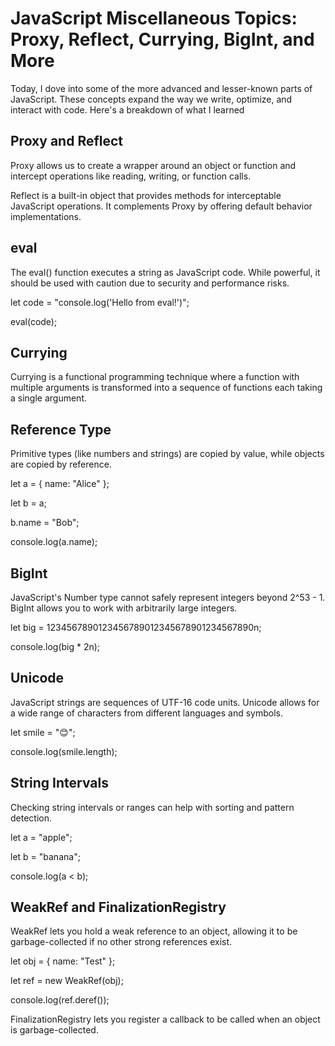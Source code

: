 # JavaScript Miscellaneous Topics: Proxy, Reflect, Currying, BigInt, and More
Today, I dove into some of the more advanced and lesser-known parts of JavaScript. These concepts expand the way we write, optimize, and interact with code. Here's a breakdown of what I learned

## Proxy and Reflect
Proxy allows us to create a wrapper around an object or function and intercept operations like reading, writing, or function calls.

Reflect is a built-in object that provides methods for interceptable JavaScript operations. It complements Proxy by offering default behavior implementations.

##  eval
The eval() function executes a string as JavaScript code. While powerful, it should be used with caution due to security and performance risks.

let code = "console.log('Hello from eval!')";

eval(code);

## Currying
Currying is a functional programming technique where a function with multiple arguments is transformed into a sequence of functions each taking a single argument.

## Reference Type
Primitive types (like numbers and strings) are copied by value, while objects are copied by reference.

let a = { name: "Alice" };

let b = a;

b.name = "Bob";

console.log(a.name);

## BigInt
JavaScript's Number type cannot safely represent integers beyond 2^53 - 1. BigInt allows you to work with arbitrarily large integers.

let big = 1234567890123456789012345678901234567890n;

console.log(big * 2n);

## Unicode
JavaScript strings are sequences of UTF-16 code units. Unicode allows for a wide range of characters from different languages and symbols.

let smile = "😊";

console.log(smile.length); 

## String Intervals
Checking string intervals or ranges can help with sorting and pattern detection.

let a = "apple";

let b = "banana";

console.log(a < b); 

## WeakRef and FinalizationRegistry
WeakRef lets you hold a weak reference to an object, allowing it to be garbage-collected if no other strong references exist.

let obj = { name: "Test" };

let ref = new WeakRef(obj);

console.log(ref.deref()); 

FinalizationRegistry lets you register a callback to be called when an object is garbage-collected.





